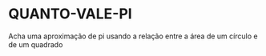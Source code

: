 # QUANTO-VALE-PI
Acha uma aproximação de pi usando a relação entre a área de um círculo e de um quadrado
